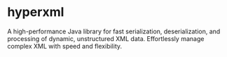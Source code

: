# hyperxml
A high-performance Java library for fast serialization, deserialization, and processing of dynamic, unstructured XML data. Effortlessly manage complex XML with speed and flexibility.

